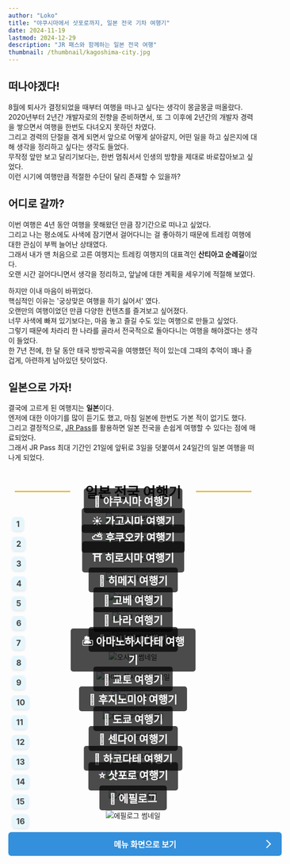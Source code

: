 ```yaml
---
author: "Loko"
title: "야쿠시마에서 삿포로까지, 일본 전국 기차 여행기"
date: 2024-11-19
lastmod: 2024-12-29
description: "JR 패스와 함께하는 일본 전국 여행"
thumbnail: /thumbnail/kagoshima-city.jpg
---
```


## 떠나야겠다!

8월에 퇴사가 결정되었을 때부터 여행을 떠나고 싶다는 생각이 몽글몽글 떠올랐다.  
2020년부터 2년간 개발자로의 전향을 준비하면서, 또 그 이후에 2년간의 개발자 경력을 쌓으면서 여행을 한번도 다녀오지 못하던 차였다.  
그리고 경력의 단절을 겪게 되면서 앞으로 어떻게 살아갈지, 어떤 일을 하고 싶은지에 대해 생각을 정리하고 싶다는 생각도 들었다.  
무작정 앞만 보고 달리기보다는, 한번 멈춰서서 인생의 방향을 제대로 바로잡아보고 싶었다.  
이런 시기에 여행만큼 적절한 수단이 달리 존재할 수 있을까?

## 어디로 갈까?

이번 여행은 4년 동안 여행을 못해왔던 만큼 장기간으로 떠나고 싶었다.  
그리고 나는 평소에도 사색에 잠기면서 걸어다니는 걸 좋아하기 때문에 트레킹 여행에 대한 관심이 부쩍 늘어난 상태였다.  
그래서 내가 맨 처음으로 고른 여행지는 트레킹 여행지의 대표격인 **산티아고 순례길**이었다.  
오랜 시간 걸어다니면서 생각을 정리하고, 앞날에 대한 계획을 세우기에 적절해 보였다.

하지만 이내 마음이 바뀌었다.  
핵심적인 이유는 '궁상맞은 여행을 하기 싫어서' 였다.  
오랜만의 여행이었던 만큼 다양한 컨텐츠를 즐겨보고 싶어졌다.  
너무 사색에 빠져 있기보다는, 마음 놓고 즐길 수도 있는 여행으로 만들고 싶었다.  
그렇기 때문에 차라리 한 나라를 골라서 전국적으로 돌아다니는 여행을 해야겠다는 생각이 들었다.  
한 7년 전에, 한 달 동안 태국 방방곡곡을 여행했던 적이 있는데 그때의 추억이 꽤나 즐겁게, 아련하게 남아있던 탓이었다.

## 일본으로 가자!

결국에 고르게 된 여행지는 **일본**이다.  
엔저에 대한 이야기를 많이 듣기도 했고, 마침 일본에 한번도 가본 적이 없기도 했다.  
그리고 결정적으로, [JR Pass](https://japanrailpass.net/kr)를 활용하면 일본 전국을 손쉽게 여행할 수 있다는 점에 매료되었다.  
그래서 JR Pass 최대 기간인 21일에 앞뒤로 3일을 덧붙여서 24일간의 일본 여행을 떠나게 되었다.

<h2 class="separator">일본 전국 여행기</h2>

<div class="link-box" data-number="1">
  <a href="/kr/jr-travel/1-yakushima" target="_blank">
    <img class="hover-zoom" src="/thumbnail/yakushima.jpg" alt="야쿠시마 썸네일">
    <div>
      <h3>🌱 야쿠시마 여행기</h3>
    </div>
  </a>
</div>

<div class="link-box" data-number="2">
  <a href="/kr/jr-travel/2-kagoshima" target="_blank">
    <img class="hover-zoom" src="/thumbnail/kagoshima.jpg" alt="가고시마 썸네일">
    <div>
      <h3>☀️ 가고시마 여행기</h3>
    </div>
  </a>
</div>

<div class="link-box" data-number="3">
  <a href="/kr/jr-travel/3-fukuoka" target="_blank">
    <img class="hover-zoom" src="/thumbnail/fukuoka.jpg" alt="후쿠오카 썸네일">
    <div>
      <h3>⛅ 후쿠오카 여행기</h3>
    </div>
  </a>
</div>

<div class="link-box" data-number="4">
  <a href="/kr/jr-travel/4-hiroshima" target="_blank">
    <img class="hover-zoom" src="/thumbnail/hiroshima.jpg" alt="히로시마 썸네일">
    <div>
      <h3>⛩️ 히로시마 여행기</h3>
    </div>
  </a>
</div>

<div class="link-box" data-number="5">
  <a href="/kr/jr-travel/5-himeji" target="_blank">
    <img class="hover-zoom" src="/thumbnail/himeji.jpg" alt="히메지 썸네일">
    <div>
      <h3>🏯 히메지 여행기</h3>
    </div>
  </a>
</div>

<div class="link-box" data-number="6">
  <a href="/kr/jr-travel/6-kobe" target="_blank">
    <img class="hover-zoom" src="/thumbnail/kobe.jpg" alt="고베 썸네일">
    <div>
      <h3>🚠 고베 여행기</h3>
    </div>
  </a>
</div>

<div class="link-box" data-number="7">
  <a href="/kr/jr-travel/7-nara" target="_blank">
    <img class="hover-zoom" src="/thumbnail/nara.jpg" alt="나라 썸네일">
    <div>
      <h3>🦌 나라 여행기</h3>
    </div>
  </a>
</div>

<div class="link-box" data-number="8">
  <a href="/kr/jr-travel/8-osaka" target="_blank">
    <img class="hover-zoom" src="/thumbnail/osaka.jpg" alt="오사카 썸네일">
    <div>
      <h3>🌃 오사카 여행기</h3>
    </div>
  </a>
</div>

<div class="link-box" data-number="9">
  <a href="/kr/jr-travel/9-amanohashidate" target="_blank">
    <img class="hover-zoom" src="/thumbnail/amanohashidate.jpg" alt="아마노하시다테 썸네일">
    <div>
      <h3>🏝️ 아마노하시다테 여행기</h3>
    </div>
  </a>
</div>

<div class="link-box" data-number="10">
  <a href="/kr/jr-travel/10-kyoto" target="_blank">
    <img class="hover-zoom" src="/thumbnail/kyoto.jpg" alt="교토 썸네일">
    <div>
      <h3>🎋 교토 여행기</h3>
    </div>
  </a>
</div>

<div class="link-box" data-number="11">
  <a href="/kr/jr-travel/11-fujinomiya" target="_blank">
    <img class="hover-zoom" src="/thumbnail/fujinomiya.jpg" alt="후지노미야 썸네일">
    <div>
      <h3>🦆 후지노미야 여행기</h3>
    </div>
  </a>
</div>

<div class="link-box" data-number="12">
  <a href="/kr/jr-travel/12-tokyo" target="_blank">
    <img class="hover-zoom" src="/thumbnail/tokyo.jpg" alt="도쿄 썸네일">
    <div>
      <h3>🗼 도쿄 여행기</h3>
    </div>
  </a>
</div>

<div class="link-box" data-number="13">
  <a href="/kr/jr-travel/13-sendai" target="_blank">
    <img class="hover-zoom" src="/thumbnail/sendai.jpg" alt="도쿄 썸네일">
    <div>
      <h3>🍁 센다이 여행기</h3>
    </div>
  </a>
</div>

<div class="link-box" data-number="14">
  <a href="/kr/jr-travel/14-hakodate" target="_blank">
    <img class="hover-zoom" src="/thumbnail/hakodate.jpg" alt="하코다테 썸네일">
    <div>
      <h3>🍔 하코다테 여행기</h3>
    </div>
  </a>
</div>

<div class="link-box" data-number="15">
  <a href="/kr/jr-travel/15-sapporo" target="_blank">
    <img class="hover-zoom" src="/thumbnail/sapporo.jpg" alt="삿포로 썸네일">
    <div>
      <h3>⭐ 삿포로 여행기</h3>
    </div>
  </a>
</div>

<div class="link-box" data-number="16">
  <a href="/kr/jr-travel/16-epilogue" target="_blank">
    <img class="hover-zoom" src="/thumbnail/jr-epilogue.jpg" alt="에필로그 썸네일">
    <div>
      <h3>🗾 에필로그</h3>
    </div>
  </a>
</div>

<div class="menu-link">
  <a href="/kr/jr-travel" class="menu-button" target="_blank">메뉴 화면으로 보기</a>
</div>

<style>
  .link-box {
    position: relative;
    text-align: center;
    margin-bottom: 20px;
  }

  .link-box::before {
    content: attr(data-number);
    position: absolute;
    top: 0.5rem;
    left: 0.5rem;
    display: inline-block;
    padding: 0.25rem 0.5rem;
    font-size: 1rem;
    font-weight: bold;
    color: #444;
    background-color: rgba(208, 240, 253, 0.5);
    border-radius: 0.375rem;
    box-shadow: 0 2px 4px rgba(0, 0, 0, 0.1);
  }

  .link-box a {
    text-decoration: none;
  }

  .link-box div {
    position: absolute;
    bottom: 20px;
    left: 50%;
    transform: translateX(-50%);
    background-color: rgba(0, 0, 0, 0.7);
    color: white;
    padding: 10px 20px;
    border-radius: 5px;
  }

  .link-box h3 {
    margin: 0;
    font-size: 1.5em;
    color: #FFFFFF;
  }

  .separator {
    display: flex;
    justify-content: center;
    align-items: center;
    font-size: 2em;
  }

  .separator::before, .separator::after {
    content: "";
    width: 4em;
    height: 3px;
    background-color: #e5c046;
  }

  .separator::before {
    margin-right: 30px;
  }

  .separator::after {
    margin-left: 30px;
  }

  .menu-link {
    text-align: center;
    margin-top: 1.5rem;
  }

  .menu-button {
    position: relative;
    width: 100%;
    display: inline-block;
    padding: 0.75rem 1.5rem;
    background-color: #3490dc;
    color: white;
    font-size: 1rem;
    font-weight: 600;
    text-transform: uppercase;
    text-decoration: none;
    border-radius: 0.375rem;
    transition: all 0.3s ease-in-out;
  }

  .menu-button:hover {
    background-color: #2779bd;
    box-shadow: 0 4px 6px rgba(0, 0, 0, 0.1);
    transform: scale(1.05);
  }

  .menu-button::before {
    content: '';
    position: absolute;
    top: 50%;
    right: 1.5rem;
    transform: translateY(-50%);
    width: 10px;
    height: 10px;
    border-right: 2px solid white;
    border-top: 2px solid white;
    transform: translateY(-50%) rotate(45deg);
  }
</style>
